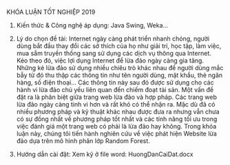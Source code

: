 KHÓA LUẬN TỐT NGHIỆP 2019

1. Kiến thức & Công nghệ áp dụng: Java Swing, Weka...

2. Lý do chọn đề tài:
    Internet ngày càng phát triển nhanh chóng, người dùng bắt đầu thay đổi các sở thích của họ như giải trí, học tập, làm việc, mua sắm truyền thống sang sử dụng các dịch vụ thông qua Internet. Kéo theo đó, việc lợi dụng Internet để lừa đảo ngày càng gia tăng. Những kẻ lừa đảo sử dụng nhiều chiêu trò khác nhau để người dùng mắc bẫy từ đó thu thập các thông tin như tên người dùng, mật khẩu, thẻ ngân hàng, số điện thoại... Các thông tin này sau đó được sử dụng cho các hành vi lừa đảo chủ yếu liên quan đến chiếm đoạt tài sản. Một vấn đề đặt ra là phân biệt giữa trang web lừa đảo và hợp pháp. Các trang web lừa đảo ngày càng tinh vi hơn và rất khó có thể nhận ra. Mặc dù đã có nhiều phương pháp và kỹ thuật khác nhau được đưa ra nhưng vẫn chưa có sự đồng nhất về phương pháp tốt nhất và các tính năng tối ưu trong việc đánh giá một trang web có phải là lừa đảo hay không. Trong khóa luận này, chúng tôi tiến hành nghiên cứu về việc phát hiện Website lừa đảo dựa trên mô hình phân lớp Random Forest.

3. Hướng dẫn cài đặt: Xem kỹ ở file word: HuongDanCaiDat.docx

